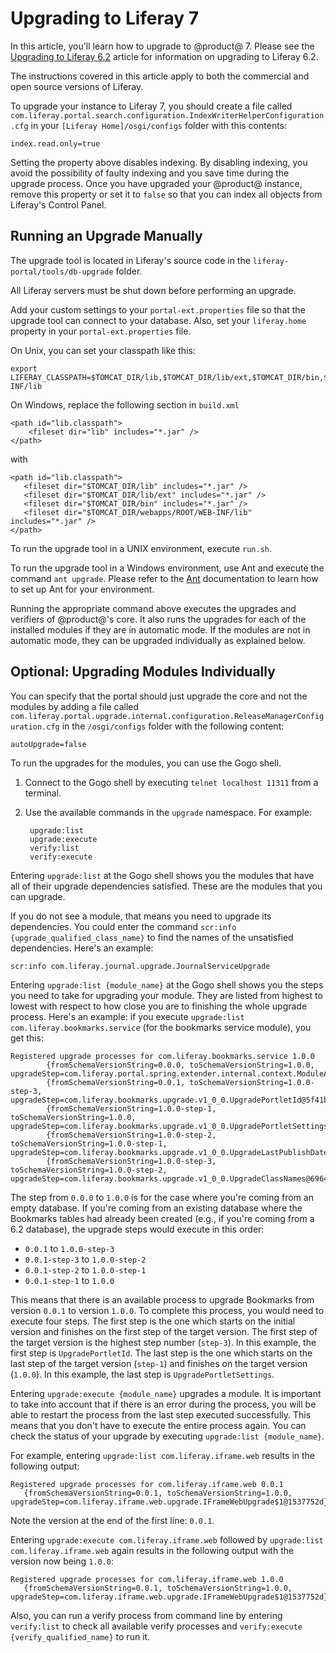 # Upgrading to Liferay 7 [](id=upgrading-to-liferay-7)

In this article, you'll learn how to upgrade to @product@ 7. Please see the
[Upgrading to Liferay 6.2](https://dev.liferay.com/discover/deployment/-/knowledge_base/6-2/upgrading-liferay)
article for information on upgrading to Liferay 6.2.

The instructions covered in this article apply to both the commercial and open 
source versions of Liferay.

To upgrade your instance to Liferay 7, you should create a file called
`com.liferay.portal.search.configuration.IndexWriterHelperConfiguration.cfg` in
your `[Liferay Home]/osgi/configs` folder with this contents:

    index.read.only=true

Setting the property above disables indexing. By disabling indexing, you avoid
the possibility of faulty indexing and you save time during the upgrade
process. Once you have upgraded your @product@ instance, remove this property or set it to
`false` so that you can index all objects from Liferay's Control Panel.

## Running an Upgrade Manually [](id=running-an-upgrade-manually)

The upgrade tool is located in Liferay's source code in the
`liferay-portal/tools/db-upgrade` folder.

All Liferay servers must be shut down before performing an upgrade.

Add your custom settings to your `portal-ext.properties` file so that the
upgrade tool can connect to your database. Also, set your `liferay.home`
property in your `portal-ext.properties` file.

On Unix, you can set your classpath like this:

    export LIFERAY_CLASSPATH=$TOMCAT_DIR/lib,$TOMCAT_DIR/lib/ext,$TOMCAT_DIR/bin,$TOMCAT_DIR/webapps/ROOT/WEB-INF/lib

On Windows, replace the following section in `build.xml`

    <path id="lib.classpath">
        <fileset dir="lib" includes="*.jar" />
    </path>

with

    <path id="lib.classpath">
       <fileset dir="$TOMCAT_DIR/lib" includes="*.jar" />
       <fileset dir="$TOMCAT_DIR/lib/ext" includes="*.jar" />
       <fileset dir="$TOMCAT_DIR/bin" includes="*.jar" />
       <fileset dir="$TOMCAT_DIR/webapps/ROOT/WEB-INF/lib" includes="*.jar" />
    </path>

To run the upgrade tool in a UNIX environment, execute `run.sh`.

To run the upgrade tool in a Windows environment, use Ant and execute the
command `ant upgrade`. Please refer to the [Ant](http://ant.apache.org/)
documentation to learn how to set up Ant for your environment.

Running the appropriate command above executes the upgrades and verifiers of
@product@'s core. It also runs the upgrades for each of the installed modules if
they are in automatic mode. If the modules are not in automatic mode, they can
be upgraded individually as explained below.

## Optional: Upgrading Modules Individually [](id=upgrading-modules-individually)

You can specify that the portal should just upgrade the core and not the
modules by adding a file called
`com.liferay.portal.upgrade.internal.configuration.ReleaseManagerConfiguration.cfg`
in the `/osgi/configs` folder with the following content:

    autoUpgrade=false

To run the upgrades for the modules, you can use the Gogo shell.

1. Connect to the Gogo shell by executing `telnet localhost 11311` from a
   terminal.
2. Use the available commands in the `upgrade` namespace. For example:

        upgrade:list
        upgrade:execute
        verify:list
        verify:execute

Entering `upgrade:list` at the Gogo shell shows you the modules that have all
of their upgrade dependencies satisfied. These are the modules that you can
upgrade.

If you do not see a module, that means you need to upgrade its dependencies.
You could enter the command `scr:info {upgrade_qualified_class_name}` to find
the names of the unsatisfied dependencies. Here's an example:

    scr:info com.liferay.journal.upgrade.JournalServiceUpgrade

Entering `upgrade:list {module_name}` at the Gogo shell shows you the steps you
need to take for upgrading your module. They are listed from highest to lowest
with respect to how close you are to finishing the whole upgrade process.
Here's an example: if you execute `upgrade:list com.liferay.bookmarks.service`
(for the bookmarks service module), you get this:

    Registered upgrade processes for com.liferay.bookmarks.service 1.0.0
            {fromSchemaVersionString=0.0.0, toSchemaVersionString=1.0.0, upgradeStep=com.liferay.portal.spring.extender.internal.context.ModuleApplicationContextExtender$ModuleApplicationContextExtension$1@6e9691da}
            {fromSchemaVersionString=0.0.1, toSchemaVersionString=1.0.0-step-3, upgradeStep=com.liferay.bookmarks.upgrade.v1_0_0.UpgradePortletId@5f41b7ee}
            {fromSchemaVersionString=1.0.0-step-1, toSchemaVersionString=1.0.0, upgradeStep=com.liferay.bookmarks.upgrade.v1_0_0.UpgradePortletSettings@53929b1d}
            {fromSchemaVersionString=1.0.0-step-2, toSchemaVersionString=1.0.0-step-1, upgradeStep=com.liferay.bookmarks.upgrade.v1_0_0.UpgradeLastPublishDate@3e05b7c8}
            {fromSchemaVersionString=1.0.0-step-3, toSchemaVersionString=1.0.0-step-2, upgradeStep=com.liferay.bookmarks.upgrade.v1_0_0.UpgradeClassNames@6964cb47}

The step from `0.0.0` to `1.0.0` is for the case where you're coming from an
empty database. If you're coming from an existing database where the Bookmarks
tables had already been created (e.g., if you're coming from a 6.2 database),
the upgrade steps would execute in this order:

- `0.0.1` to `1.0.0-step-3`
- `0.0.1-step-3` to `1.0.0-step-2`
- `0.0.1-step-2` to `1.0.0-step-1`
- `0.0.1-step-1` to `1.0.0`

This means that there is an available process to upgrade Bookmarks from version
`0.0.1` to version `1.0.0`. To complete this process, you would need to execute
four steps. The first step is the one which starts on the initial version and
finishes on the first step of the target version. The first step of the target
version is the highest step number (`step-3`). In this example, the first step
is `UpgradePortletId`. The last step is the one which starts on the last step
of the target version (`step-1`) and finishes on the target version (`1.0.0`).
In this example, the last step is `UpgradePortletSettings`.

Entering `upgrade:execute {module_name}` upgrades a module. It is important to
take into account that if there is an error during the process, you will be
able to restart the process from the last step executed successfully. This
means that you don't have to execute the entire process again. You can check
the status of your upgrade by executing `upgrade:list {module_name}`.

For example, entering `upgrade:list com.liferay.iframe.web` results in the
following output:

    Registered upgrade processes for com.liferay.iframe.web 0.0.1
	   {fromSchemaVersionString=0.0.1, toSchemaVersionString=1.0.0, upgradeStep=com.liferay.iframe.web.upgrade.IFrameWebUpgrade$1@1537752d}

Note the version at the end of the first line: `0.0.1`.

Entering `upgrade:execute com.liferay.iframe.web` followed by `upgrade:list
com.liferay.iframe.web` again results in the following output with the version
now being `1.0.0`:

    Registered upgrade processes for com.liferay.iframe.web 1.0.0
	   {fromSchemaVersionString=0.0.1, toSchemaVersionString=1.0.0, upgradeStep=com.liferay.iframe.web.upgrade.IFrameWebUpgrade$1@1537752d}

Also, you can run a verify process from command line by entering `verify:list`
to check all available verify processes and `verify:execute
{verify_qualified_name}` to run it.

